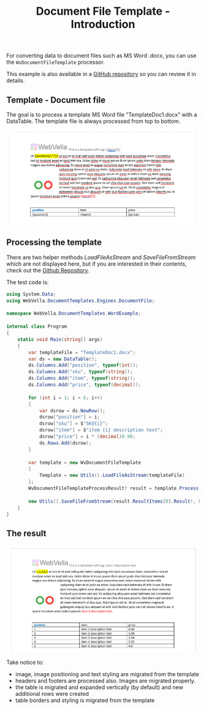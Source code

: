 ﻿---
order: 1
title: Document File Template - Introduction
menu: Introduction
toc: false
---
For converting data to document files such as MS Word .docx, you can use the ```WvDocumentFileTemplate``` processor. 

This example is also available in a [GitHub repository](https://github.com/WebVella/WebVella.DocumentTemplates.WordExample) so you can review it in details. 

## Template - Document file
The goal is to process a template MS Word file "TemplateDoc1.docx" with a DataTable. The template file is always processed from top to bottom.

![TemplateDoc1.docx original](/docs/media/document-template-original.png)

## Processing the template
There are two helper methods *LoadFileAsStream* and *SaveFileFromStream* which are not displayed here, but if you are interested in their contents, check out the [Github Repository](https://github.com/WebVella/WebVella.DocumentTemplates.WordExample/blob/main/Utils.cs).

The test code is:
```csharp
using System.Data;
using WebVella.DocumentTemplates.Engines.DocumentFile;

namespace WebVella.DocumentTemplates.WordExample;

internal class Program
{
	static void Main(string[] args)
	{
		var templateFile = "TemplateDoc1.docx";
		var ds = new DataTable();
		ds.Columns.Add("position", typeof(int));
		ds.Columns.Add("sku", typeof(string));
		ds.Columns.Add("item", typeof(string));
		ds.Columns.Add("price", typeof(decimal));

		for (int i = 1; i < 6; i++)
		{
			var dsrow = ds.NewRow();
			dsrow["position"] = i;
			dsrow["sku"] = $"SKU{i}";
			dsrow["item"] = $"item {i} description text";
			dsrow["price"] = i * (decimal)0.98;
			ds.Rows.Add(dsrow);
		}

		var template = new WvDocumentFileTemplate
		{
			Template = new Utils().LoadFileAsStream(templateFile)
		};
		WvDocumentFileTemplateProcessResult? result = template.Process(ds);

		new Utils().SaveFileFromStream(result.ResultItems[0].Result!, $"result-{templateFile}");
	}
}
```

## The result

![TemplateDoc1.docx result](/docs/media/document-template-result.png)

Take notice to:

- image, image positioning and text styling are migrated from the template
- headers and footers are processed also. Images are migrated properly.
- the table is migrated and expanded vertically (by default) and new additional rows were created
- table borders and styling is migrated from the template